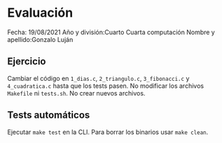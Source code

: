 # Evaluación
Fecha: 19/08/2021
Año y división:Cuarto Cuarta computación
Nombre y apellido:Gonzalo Luján

## Ejercicio
Cambiar el código en `1_dias.c`, `2_triangulo.c`, `3_fibonacci.c` y `4_cuadratica.c` hasta que los tests pasen.
No modificar los archivos `Makefile` ni `tests.sh`.
No crear nuevos archivos.

## Tests automáticos
Ejecutar `make test` en la CLI.
Para borrar los binarios usar `make clean`.
